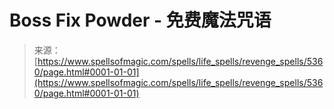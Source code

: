 <!--yml

category: 未分类

date: 2024-06-12 18:39:25

-->

# Boss Fix Powder - 免费魔法咒语

> 来源：[https://www.spellsofmagic.com/spells/life_spells/revenge_spells/5360/page.html#0001-01-01](https://www.spellsofmagic.com/spells/life_spells/revenge_spells/5360/page.html#0001-01-01)
